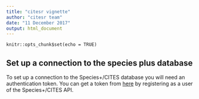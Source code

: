 ```yaml
---
title: "citesr vignette"
author: "citesr team"
date: "11 December 2017"
output: html_document
---
```


```{r setup, include=FALSE}
knitr::opts_chunk$set(echo = TRUE)
```

## Set up a connection to the species plus database

To set up a connection to the Species+/CITES database you will need an authentication token. You can get a token from [here](http://api.speciesplus.net/users/sign_up) by registering as a user of the Species+/CITES API. 




